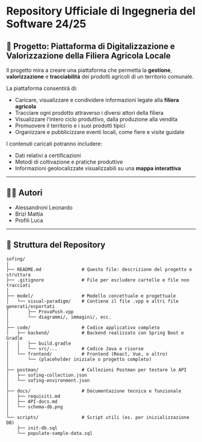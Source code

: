# Repository Ufficiale di Ingegneria del Software 24/25

## 📌 Progetto: Piattaforma di Digitalizzazione e Valorizzazione della Filiera Agricola Locale

Il progetto mira a creare una piattaforma che permetta la **gestione**, **valorizzazione** e **tracciabilità** dei prodotti agricoli di un territorio comunale.

La piattaforma consentirà di:
- Caricare, visualizzare e condividere informazioni legate alla **filiera agricola**
- Tracciare ogni prodotto attraverso i diversi attori della filiera
- Visualizzare l’intero ciclo produttivo, dalla produzione alla vendita
- Promuovere il territorio e i suoi prodotti tipici
- Organizzare e pubblicizzare eventi locali, come fiere e visite guidate

I contenuti caricati potranno includere:
- Dati relativi a certificazioni
- Metodi di coltivazione e pratiche produttive
- Informazioni geolocalizzate visualizzabili su una **mappa interattiva**

---

## 👨‍💻 Autori

- Alessandroni Leonardo  
- Brizi Mattia  
- Profili Luca  

---

## 📁 Struttura del Repository

```text
sofing/
│
├── README.md               # Questo file: descrizione del progetto e struttura
├── .gitignore              # File per escludere cartelle e file non tracciati
│
├── model/                  # Modello concettuale e progettuale
│   └── visual-paradigm/    # Contiene il file .vpp e altri file generati/esportati
│       ├── ProvaPush.vpp
│       └── diagrammi/, immagini/, ecc.
│
├── code/                   # Codice applicativo completo
│   ├── backend/            # Backend realizzato con Spring Boot e Gradle
│   │   ├── build.gradle
│   │   └── src/...         # Codice Java e risorse
│   └── frontend/           # Frontend (React, Vue, o altro)
│       └── (placeholder iniziale o progetto completo)
│
├── postman/                # Collezioni Postman per testare le API
│   ├── sofing-collection.json
│   └── sofing-environment.json
│
├── docs/                   # Documentazione tecnica e funzionale
│   ├── requisiti.md
│   ├── API-docs.md
│   └── schema-db.png
│
└── scripts/                # Script utili (es. per inizializzazione DB)
    ├── init-db.sql
    └── populate-sample-data.sql